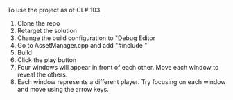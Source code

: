 To use the project as of CL# 103.

1. Clone the repo
2. Retarget the solution
3. Change the build configuration to "Debug Editor
4. Go to AssetManager.cpp and add "#include <string>"
5. Build
6. Click the play button
7. Four windows will appear in front of each other. Move each window to reveal the others.
8. Each window represents a different player. Try focusing on each window and move using the arrow keys.
